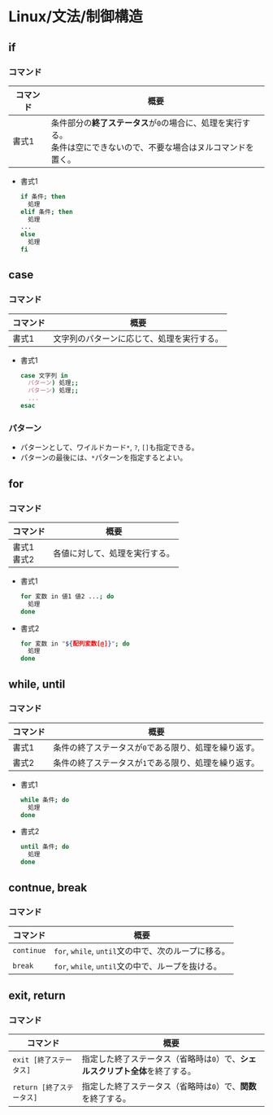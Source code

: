 # Linux/文法/制御構造

## if

### コマンド

| コマンド | 概要                                                         |
| -------- | ------------------------------------------------------------ |
| 書式1    | 条件部分の**終了ステータス**が`0`の場合に、処理を実行する。<br />条件は空にできないので、不要な場合はヌルコマンドを置く。 |

- 書式1

  ```bash
  if 条件; then 
    処理
  elif 条件; then
    処理
  ...
  else
    処理
  fi
  ```

## case

### コマンド

| コマンド | 概要                                       |
| -------- | ------------------------------------------ |
| 書式1    | 文字列のパターンに応じて、処理を実行する。 |

- 書式1

  ```bash
  case 文字列 in
    パターン) 処理;;
    パターン) 処理;;
    ...
  esac
  ```

### パターン

- パターンとして、ワイルドカード`*`, `?`, `[]`も指定できる。
- パターンの最後には、`*`パターンを指定するとよい。

## for

### コマンド

| コマンド         | 概要                           |
| ---------------- | ------------------------------ |
| 書式1<br />書式2 | 各値に対して、処理を実行する。 |

- 書式1

  ```bash
  for 変数 in 値1 値2 ...; do 
    処理
  done
  ```

- 書式2

  ```bash
  for 変数 in "${配列変数[@]}"; do 
    処理
  done
  ```

## while, until

### コマンド

| コマンド | 概要                                                  |
| -------- | ----------------------------------------------------- |
| 書式1    | 条件の終了ステータスが`0`である限り、処理を繰り返す。 |
| 書式2    | 条件の終了ステータスが`1`である限り、処理を繰り返す。 |

- 書式1

  ```bash
  while 条件; do 
    処理
  done
  ```

- 書式2

  ```bash
  until 条件; do 
    処理
  done
  ```

## contnue, break

### コマンド

| コマンド                  | 概要                                                         |
| ------------------------- | ------------------------------------------------------------ |
| `continue`                | `for`, `while`, `until`文の中で、次のループに移る。          |
| `break`                   | `for`, `while`, `until`文の中で、ループを抜ける。            |

## exit, return

### コマンド

| コマンド                  | 概要                                                         |
| ------------------------- | ------------------------------------------------------------ |
| `exit [終了ステータス]`   | 指定した終了ステータス（省略時は`0`）で、**シェルスクリプト全体**を終了する。 |
| `return [終了ステータス]` | 指定した終了ステータス（省略時は`0`）で、**関数**を終了する。 |
